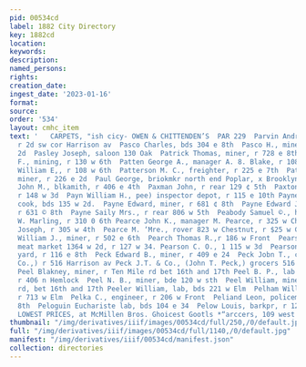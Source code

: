 ```yaml
---
pid: 00534cd
label: 1882 City Directory
key: 1882cd
location: 
keywords: 
description: 
named_persons: 
rights: 
creation_date: 
ingest_date: '2023-01-16'
format: 
source: 
order: '534'
layout: cmhc_item
text: '   CARPETS, "ish cicy- OWEN & CHITTENDEN’S  PAR 229  Parvin Andrew, miner,
  r 2d sw cor Harrison av  Pasco Charles, bds 304 e 8th  Pasco H., miner, r 320 w
  2d  Pasley Joseph, saloon 130 Oak  Patrick Thomas, miner, r 728 e 8th  Patrick William
  F., mining, r 130 w 6th  Patten George A., manager A. 8. Blake, r 108 w 6th Patten
  William E,, r 108 w 6th  Patterson M. C., freighter, r 225 e 7th  Patton B. S.,
  miner, r 226 e 2d  Paul George, briokmkr north end Poplar, x Brooklyn Heights Paul
  John M., blkamith, r 406 e 4th  Paxman John, r rear 129 ¢ 5th  Paxton Mary Mrs.,
  r 148 w 3d  Payn William H., pee) inspector depot, r 115 e 10th Payne Andrew, col’d,
  cook, bds 135 w 2d.  Payne Edward, miner, r 681 ¢ 8th  Payne Edward Jr., miner,
  r 631 © 8th  Payne Saily Mrs., r rear 806 w 5th  Peabody Samuel ©., harnessmkr G.
  W. Marling, r 310 0 6th Pearce John K., manager M. Pearce, r 325 w Chestnut Pearce
  Joseph, r 305 w 4th  Pearce M. ‘Mre., rover 823 w Chestnut, r $25 w Chestnut Pearce
  William J., miner, r 502 e 6th  Pearch Thomas R.,r 186 w Front  Pearsall Solomon,
  meat market 1364 w 2d, r 127 w 34. Pearson C. O., 1 115 w 3d  Pearson John, wood
  yard, r 116 e 8th  Peck Edward B., miner, r 409 e 24  Peck Jobn T., ce T. Peck &
  Co.,) r 516 Harrison av Peck J.T. & Co., (John T. Peck,) grocers 516 Harrison av
  Peel Blakney, miner, r Ten Mile rd bet 16th and 17th Peel B. P., lab F, Bruckman,
  r 406 n Hemlock  Peel N. B., miner, bde 120 w sth  Peel William, miner, r Ten Mile
  rd, bet 16th and 17th Peeler William, lab, bds 221 w Elm  Pelham William H., expressman,
  r 713 w Elm  Pelka C., engineer, r 206 w Front  Peliand Leon, policeman, r 500 ©
  8th  Peloguin Euchariste lab, bds 104 e 34  Pelow Louis, barkpr, r 124 Oak.  7 And
  LOWEST PRICES, at McMillen Bros. Ghoicest Gootls *“arccers, 109 west Chestnut street.          '
thumbnail: "/img/derivatives/iiif/images/00534cd/full/250,/0/default.jpg"
full: "/img/derivatives/iiif/images/00534cd/full/1140,/0/default.jpg"
manifest: "/img/derivatives/iiif/00534cd/manifest.json"
collection: directories
---
```

